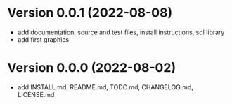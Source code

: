 # Version 0.0.1 (2022-08-08)
- add documentation, source and test files, install instructions, sdl library
- add first graphics

# Version 0.0.0 (2022-08-02)
- add INSTALL.md, README.md, TODO.md, CHANGELOG.md, LICENSE.md
